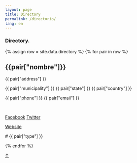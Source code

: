 ```yaml
---
layout: page
title: Directory
permalink: /directorio/
lang: en
---
```


<h3>Directory.</h3>


<div class="directorio">
{% assign row = site.data.directory %}
{% for pair in row %}

  <div class="line animatable fadeInUp">
  <h2>{{pair["nombre"]}}</h2>

  <p> {{ pair["address"] }} </p>
  <p> {{ pair["municipality"] }} {{ pair["state"] }} {{ pair["country"] }}</p>
  <p>{{ pair["phone"] }} {{ pair["email"] }}</p>

  <br/>
  <p><a href="{{ pair["social_media1"] }}" target="_blank" class="Fb">Facebook</a>
  <a href="{{ pair["social_media2"] }}" target="_blank" class="Tw">Twitter</a></p>
  <a href="{{ pair["web"] }}" target="_blank" class="web">Website</a>

  <span class="tag"># {{ pair["type"] }}</span>

</div>

{% endfor %}
</div><!-- directorio -->

<a href="#" id="top">↑</a>
